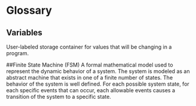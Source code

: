 # Glossary

## Variables

User-labeled storage container for values that will be changing in a program.

##Finite State Machine (FSM)
A formal mathematical model used to represent the dynamic behavior of a system.  The system is modeled as an abstract machine that exists in one of a finite number of states.  The behavior of the system is well defined. For each possible system state, for each specific events that can occur, each allowable events causes a transition of the system to a specific state.